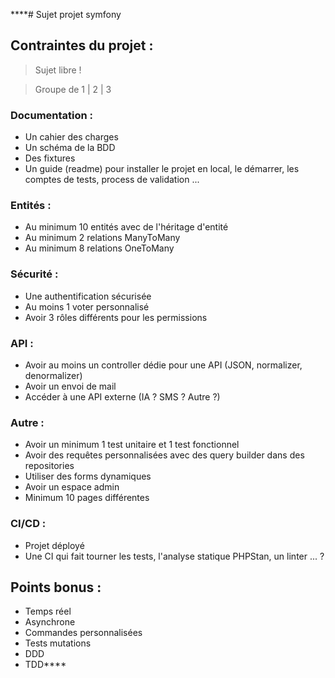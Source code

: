 ****# Sujet projet symfony

## Contraintes du projet : 

> Sujet libre !

> Groupe de 1 | 2 | 3

### Documentation :

- Un cahier des charges
- Un schéma de la BDD
- Des fixtures 
- Un guide (readme) pour installer le projet en local, le démarrer, les comptes de tests, process de validation ...

### Entités :
- Au minimum 10 entités avec de l'héritage d'entité
- Au minimum 2 relations ManyToMany
- Au minimum 8 relations OneToMany

### Sécurité :
- Une authentification sécurisée
- Au moins 1 voter personnalisé 
- Avoir 3 rôles différents pour les permissions

### API :
- Avoir au moins un controller dédie pour une API (JSON, normalizer, denormalizer)
- Avoir un envoi de mail
- Accéder à une API externe (IA ? SMS ? Autre ?)

### Autre : 
- Avoir un minimum 1 test unitaire et 1 test fonctionnel 
- Avoir des requêtes personnalisées avec des query builder dans des repositories
- Utiliser des forms dynamiques
- Avoir un espace admin
- Minimum 10 pages différentes

### CI/CD : 
- Projet déployé
- Une CI qui fait tourner les tests, l'analyse statique PHPStan, un linter ... ?

## Points bonus : 

- Temps réel
- Asynchrone 
- Commandes personnalisées
- Tests mutations
- DDD 
- TDD****
